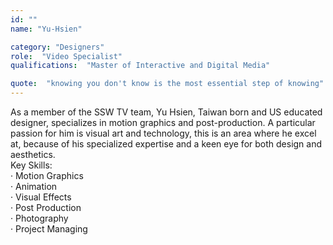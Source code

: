 ```yaml
---
id: ""
name: "Yu-Hsien"

category: "Designers"
role:  "Video Specialist"
qualifications:  "Master of Interactive and Digital Media"

quote:  "knowing you don't know is the most essential step of knowing"
---
```


 As a member of the SSW TV team, Yu Hsien, Taiwan born and US educated designer, specializes in motion graphics and post-production. A particular passion for him is visual art and technology, this is an area where he excel at, because of his specialized expertise and a keen eye for both design and aesthetics.   
Key Skills:  
· Motion Graphics  
· Animation  
· Visual Effects  
· Post Production  
· Photography  
· Project Managing   